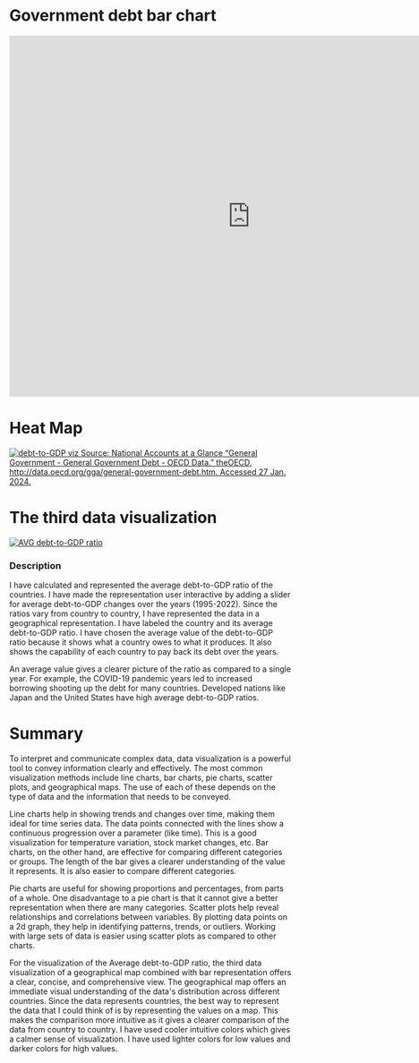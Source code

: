 # Government debt bar chart

<iframe src="https://data.oecd.org/chart/7kiM" width="860" height="645" style="border: 0" mozallowfullscreen="true" webkitallowfullscreen="true" allowfullscreen="true"><a href="https://data.oecd.org/chart/7kiM" target="_blank">OECD Chart: General government debt, Total, % of GDP, Annual, 2022</a></iframe>

# Heat Map

<div class='tableauPlaceholder' id='viz1706406015237' style='position: relative'><noscript><a href='#'><img alt='debt-to-GDP viz Source: National Accounts at a Glance “General Government - General Government Debt - OECD Data.” theOECD, http:&#47;&#47;data.oecd.org&#47;gga&#47;general-government-debt.htm. Accessed 27 Jan. 2024. ' src='https:&#47;&#47;public.tableau.com&#47;static&#47;images&#47;de&#47;debt-to-GDPratioviz&#47;debt-to-GDPvizSourceNationalAccountsataGlanceGeneralGovernment-GeneralGovernmentDebt-OECDData_theOECDhttpdata_oecd_orgggageneral-government-debt_htm_Accessed27Jan_2024_&#47;1_rss.png' style='border: none' /></a></noscript><object class='tableauViz'  style='display:none;'><param name='host_url' value='https%3A%2F%2Fpublic.tableau.com%2F' /> <param name='embed_code_version' value='3' /> <param name='site_root' value='' /><param name='name' value='debt-to-GDPratioviz&#47;debt-to-GDPvizSourceNationalAccountsataGlanceGeneralGovernment-GeneralGovernmentDebt-OECDData_theOECDhttpdata_oecd_orgggageneral-government-debt_htm_Accessed27Jan_2024_' /><param name='tabs' value='no' /><param name='toolbar' value='yes' /><param name='static_image' value='https:&#47;&#47;public.tableau.com&#47;static&#47;images&#47;de&#47;debt-to-GDPratioviz&#47;debt-to-GDPvizSourceNationalAccountsataGlanceGeneralGovernment-GeneralGovernmentDebt-OECDData_theOECDhttpdata_oecd_orgggageneral-government-debt_htm_Accessed27Jan_2024_&#47;1.png' /> <param name='animate_transition' value='yes' /><param name='display_static_image' value='yes' /><param name='display_spinner' value='yes' /><param name='display_overlay' value='yes' /><param name='display_count' value='yes' /><param name='language' value='en-US' /><param name='filter' value='publish=yes' /></object></div>
<script type='text/javascript'>
  var divElement = document.getElementById('viz1706406015237');
  var vizElement = divElement.getElementsByTagName('object')[0];
  vizElement.style.width='100%';vizElement.style.height=(divElement.offsetWidth*0.75)+'px';
  var scriptElement = document.createElement('script');
  scriptElement.src = 'https://public.tableau.com/javascripts/api/viz_v1.js';
  vizElement.parentNode.insertBefore(scriptElement, vizElement);
</script>


# The third data visualization

<div class='tableauPlaceholder' id='viz1706539430998' style='position: relative'><noscript><a href='#'><img alt='AVG debt-to-GDP ratio ' src='https:&#47;&#47;public.tableau.com&#47;static&#47;images&#47;Bo&#47;Book2_17065394163100&#47;AVGdebt-to-GDPratio&#47;1_rss.png' style='border: none' /></a></noscript><object class='tableauViz'  style='display:none;'><param name='host_url' value='https%3A%2F%2Fpublic.tableau.com%2F' /> <param name='embed_code_version' value='3' /> <param name='site_root' value='' /><param name='name' value='Book2_17065394163100&#47;AVGdebt-to-GDPratio' /><param name='tabs' value='no' /><param name='toolbar' value='yes' /><param name='static_image' value='https:&#47;&#47;public.tableau.com&#47;static&#47;images&#47;Bo&#47;Book2_17065394163100&#47;AVGdebt-to-GDPratio&#47;1.png' /> <param name='animate_transition' value='yes' /><param name='display_static_image' value='yes' /><param name='display_spinner' value='yes' /><param name='display_overlay' value='yes' /><param name='display_count' value='yes' /><param name='language' value='en-US' /><param name='filter' value='publish=yes' /></object></div>
<script type='text/javascript'>
  var divElement = document.getElementById('viz1706539430998');
  var vizElement = divElement.getElementsByTagName('object')[0];
  if ( divElement.offsetWidth > 800 ) { vizElement.style.width='1000px';vizElement.style.height='827px';} else if ( divElement.offsetWidth > 500 ) { vizElement.style.width='1000px';vizElement.style.height='827px';} else { vizElement.style.width='100%';vizElement.style.height='827px';}
  var scriptElement = document.createElement('script');
  scriptElement.src = 'https://public.tableau.com/javascripts/api/viz_v1.js';
  vizElement.parentNode.insertBefore(scriptElement, vizElement);
</script>

### Description

I have calculated and represented the average debt-to-GDP ratio of the countries. I have made the representation user interactive by adding a slider for average debt-to-GDP changes over the years (1995-2022). Since the ratios vary from country to country, I have represented the data in a geographical representation. I have labeled the country and its average debt-to-GDP ratio. I have chosen the average value of the debt-to-GDP ratio because it shows what a country owes to what it produces. It also shows the capability of each country to pay back its debt over the years. 

An average value gives a clearer picture of the ratio as compared to a single year. For example, the COVID-19 pandemic years led to increased borrowing shooting up the debt for many countries. Developed nations like Japan and the United States have high average debt-to-GDP ratios.

# Summary

To interpret and communicate complex data, data visualization is a powerful tool to convey information clearly and effectively. The most common visualization methods include line charts, bar charts, pie charts, scatter plots, and geographical maps. The use of each of these depends on the type of data and the information that needs to be conveyed.

Line charts help in showing trends and changes over time, making them ideal for time series data. The data points connected with the lines show a continuous progression over a parameter (like time). This is a good visualization for temperature variation, stock market changes, etc. Bar charts, on the other hand, are effective for comparing different categories or groups. The length of the bar gives a clearer understanding of the value it represents. It is also easier to compare different categories. 

Pie charts are useful for showing proportions and percentages, from parts of a whole. One disadvantage to a pie chart is that it cannot give a better representation when there are many categories. Scatter plots 
help reveal relationships and correlations between variables. By plotting data points on a 2d graph, they help in identifying patterns, trends, or outliers. Working with large sets of data is easier using scatter plots as compared to other charts.

For the visualization of the Average debt-to-GDP ratio, the third data visualization of a geographical map combined with bar representation offers a clear, concise, and comprehensive view. The geographical map offers an immediate visual understanding of the data's distribution across different countries. Since the data represents countries, the best way to represent the data that I could think of is by representing the values on a map. This makes the comparison more intuitive as it gives a clearer comparison of the data from country to country. I have used cooler intuitive colors which gives a calmer sense of visualization. I have used lighter colors for low values and darker colors for high values.
